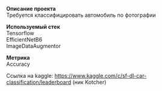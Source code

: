 **Описание проекта**     
Требуется классифицировать автомобиль по фотографии  

**Используемый стек**  
Tensorflow  
EfficientNetB6  
ImageDataAugmentor  

**Метрика**  
Accuracy

Ссылка на kaggle: https://www.kaggle.com/c/sf-dl-car-classification/leaderboard (ник Kotcher)

